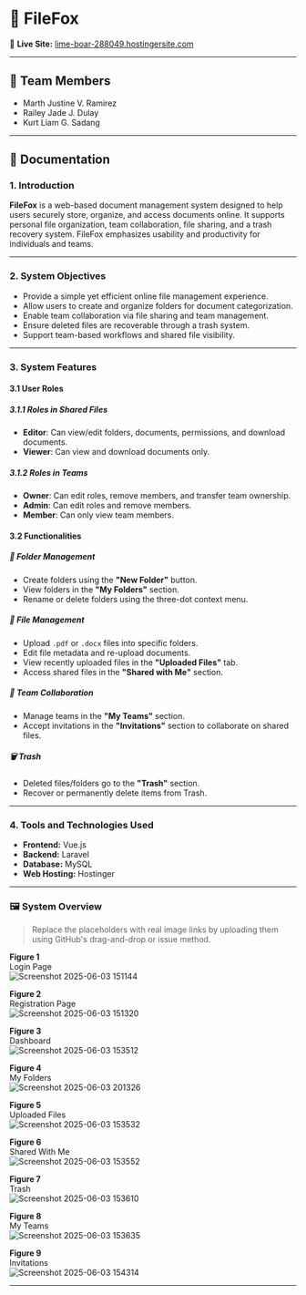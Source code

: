# 📁 FileFox

🔗 **Live Site:** [lime-boar-288049.hostingersite.com](https://lime-boar-288049.hostingersite.com)

---

## 👥 Team Members

- Marth Justine V. Ramirez 
- Railey Jade J. Dulay 
- Kurt Liam G. Sadang  

---

## 📄 Documentation

### 1. Introduction

**FileFox** is a web-based document management system designed to help users securely store, organize, and access documents online. It supports personal file organization, team collaboration, file sharing, and a trash recovery system. FileFox emphasizes usability and productivity for individuals and teams.

---

### 2. System Objectives

- Provide a simple yet efficient online file management experience.
- Allow users to create and organize folders for document categorization.
- Enable team collaboration via file sharing and team management.
- Ensure deleted files are recoverable through a trash system.
- Support team-based workflows and shared file visibility.

---

### 3. System Features

#### 3.1 User Roles

##### 3.1.1 Roles in Shared Files

- **Editor**: Can view/edit folders, documents, permissions, and download documents.
- **Viewer**: Can view and download documents only.

##### 3.1.2 Roles in Teams

- **Owner**: Can edit roles, remove members, and transfer team ownership.
- **Admin**: Can edit roles and remove members.
- **Member**: Can only view team members.

#### 3.2 Functionalities

##### 📁 Folder Management

- Create folders using the **"New Folder"** button.
- View folders in the **"My Folders"** section.
- Rename or delete folders using the three-dot context menu.

##### 📄 File Management

- Upload `.pdf` or `.docx` files into specific folders.
- Edit file metadata and re-upload documents.
- View recently uploaded files in the **"Uploaded Files"** tab.
- Access shared files in the **"Shared with Me"** section.

##### 👥 Team Collaboration

- Manage teams in the **"My Teams"** section.
- Accept invitations in the **"Invitations"** section to collaborate on shared files.

##### 🗑️ Trash

- Deleted files/folders go to the **"Trash"** section.
- Recover or permanently delete items from Trash.

---

### 4. Tools and Technologies Used

- **Frontend:** Vue.js  
- **Backend:** Laravel  
- **Database:** MySQL  
- **Web Hosting:** Hostinger  

---

### 🖼️ System Overview

> Replace the placeholders with real image links by uploading them using GitHub's drag-and-drop or issue method.

**Figure 1**  
Login Page  
![Screenshot 2025-06-03 151144](https://github.com/user-attachments/assets/e9c752a4-88f1-411c-9d13-1c121ffcfb40)


**Figure 2**  
Registration Page  
![Screenshot 2025-06-03 151320](https://github.com/user-attachments/assets/df3bde4d-5c5e-4bdc-aaec-12bbfccf52f6)


**Figure 3**  
Dashboard  
![Screenshot 2025-06-03 153512](https://github.com/user-attachments/assets/58a652f3-8afd-4b4c-a76c-0720d55052cd)


**Figure 4**  
My Folders  
![Screenshot 2025-06-03 201326](https://github.com/user-attachments/assets/0b5e52e8-68f8-4ddd-a5f0-39ea7d50461c)


**Figure 5**  
Uploaded Files  
![Screenshot 2025-06-03 153532](https://github.com/user-attachments/assets/de44abd0-12b6-4451-8858-675aef9ba2d8)


**Figure 6**  
Shared With Me  
![Screenshot 2025-06-03 153552](https://github.com/user-attachments/assets/695d74ae-ff52-4e6a-9d15-d5ea2d14e81b)


**Figure 7**  
Trash  
![Screenshot 2025-06-03 153610](https://github.com/user-attachments/assets/7e540b73-9e0a-4413-b0ce-48df0d897f1c)


**Figure 8**  
My Teams  
![Screenshot 2025-06-03 153635](https://github.com/user-attachments/assets/79e7b4ae-bd3a-4f31-b47f-bf75affba0a8)


**Figure 9**  
Invitations  
![Screenshot 2025-06-03 154314](https://github.com/user-attachments/assets/75dd7bc4-262e-4201-bacb-2c3bd5ca8008)



---
